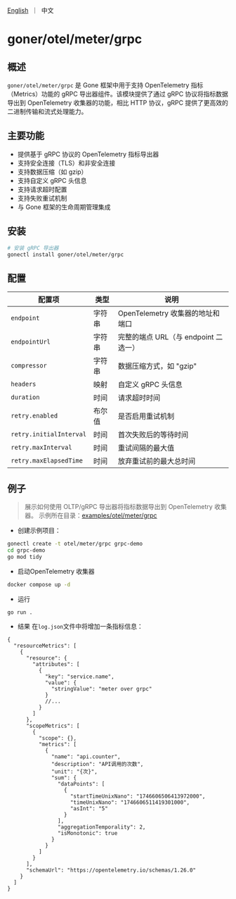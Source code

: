 <p>
    <a href="README.md">English</a>&nbsp ｜&nbsp 中文
</p>

# goner/otel/meter/grpc

## 概述

`goner/otel/meter/grpc` 是 Gone 框架中用于支持 OpenTelemetry 指标（Metrics）功能的 gRPC 导出器组件。该模块提供了通过 gRPC
协议将指标数据导出到 OpenTelemetry 收集器的功能，相比 HTTP 协议，gRPC 提供了更高效的二进制传输和流式处理能力。

## 主要功能

- 提供基于 gRPC 协议的 OpenTelemetry 指标导出器
- 支持安全连接（TLS）和非安全连接
- 支持数据压缩（如 gzip）
- 支持自定义 gRPC 头信息
- 支持请求超时配置
- 支持失败重试机制
- 与 Gone 框架的生命周期管理集成

## 安装

```bash
# 安装 gRPC 导出器
gonectl install goner/otel/meter/grpc
```

## 配置

| 配置项                     | 类型  | 说明                        |
|-------------------------|-----|---------------------------|
| `endpoint`              | 字符串 | OpenTelemetry 收集器的地址和端口   |
| `endpointUrl`           | 字符串 | 完整的端点 URL（与 endpoint 二选一） |
| `compressor`            | 字符串 | 数据压缩方式，如 "gzip"           |
| `headers`               | 映射  | 自定义 gRPC 头信息              |
| `duration`              | 时间  | 请求超时时间                    |
| `retry.enabled`         | 布尔值 | 是否启用重试机制                  |
| `retry.initialInterval` | 时间  | 首次失败后的等待时间                |
| `retry.maxInterval`     | 时间  | 重试间隔的最大值                  |
| `retry.maxElapsedTime`  | 时间  | 放弃重试前的最大总时间               |

## 例子

> 展示如何使用 OLTP/gRPC 导出器将指标数据导出到 OpenTelemetry 收集器。
> 示例所在目录：[examples/otel/meter/grpc](../../../examples/otel/meter/grpc)

- 创建示例项目：

```bash
gonectl create -t otel/meter/grpc grpc-demo
cd grpc-demo
go mod tidy
```

- 启动OpenTelemetry 收集器

```bash
docker compose up -d 
```

- 运行

```bash
go run .
```

- 结果
  在`log.json`文件中将增加一条指标信息：

```json5
{
  "resourceMetrics": [
    {
      "resource": {
        "attributes": [
          {
            "key": "service.name",
            "value": {
              "stringValue": "meter over grpc"
            }
            //...
          }
        ]
      },
      "scopeMetrics": [
        {
          "scope": {},
          "metrics": [
            {
              "name": "api.counter",
              "description": "API调用的次数",
              "unit": "{次}",
              "sum": {
                "dataPoints": [
                  {
                    "startTimeUnixNano": "1746606506413972000",
                    "timeUnixNano": "1746606511419301000",
                    "asInt": "5"
                  }
                ],
                "aggregationTemporality": 2,
                "isMonotonic": true
              }
            }
          ]
        }
      ],
      "schemaUrl": "https://opentelemetry.io/schemas/1.26.0"
    }
  ]
}
```